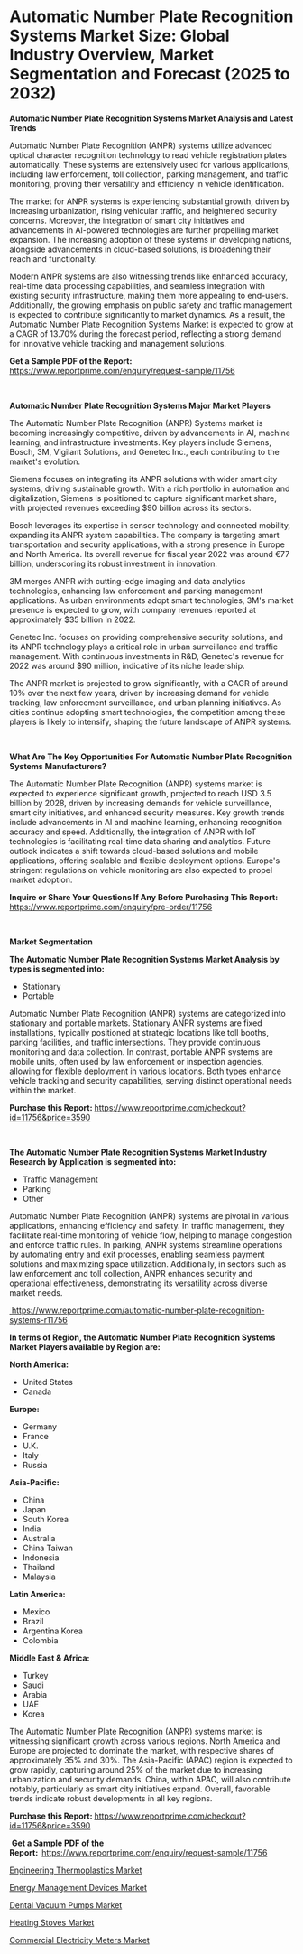 <p><h1>Automatic Number Plate Recognition Systems Market Size: Global Industry Overview, Market Segmentation and Forecast (2025 to 2032)</h1></p><p><strong>Automatic Number Plate Recognition Systems Market Analysis and Latest Trends</strong></p>
<p><p>Automatic Number Plate Recognition (ANPR) systems utilize advanced optical character recognition technology to read vehicle registration plates automatically. These systems are extensively used for various applications, including law enforcement, toll collection, parking management, and traffic monitoring, proving their versatility and efficiency in vehicle identification.</p><p>The market for ANPR systems is experiencing substantial growth, driven by increasing urbanization, rising vehicular traffic, and heightened security concerns. Moreover, the integration of smart city initiatives and advancements in AI-powered technologies are further propelling market expansion. The increasing adoption of these systems in developing nations, alongside advancements in cloud-based solutions, is broadening their reach and functionality.</p><p>Modern ANPR systems are also witnessing trends like enhanced accuracy, real-time data processing capabilities, and seamless integration with existing security infrastructure, making them more appealing to end-users. Additionally, the growing emphasis on public safety and traffic management is expected to contribute significantly to market dynamics. As a result, the Automatic Number Plate Recognition Systems Market is expected to grow at a CAGR of 13.70% during the forecast period, reflecting a strong demand for innovative vehicle tracking and management solutions.</p></p>
<p><strong>Get a Sample PDF of the Report:&nbsp;</strong> <a href="https://www.reportprime.com/enquiry/request-sample/11756?utm_campaign=3047&utm_medium=2&utm_source=Github&utm_content=ia&utm_term=17032025&utm_id=automatic-number-plate-recognition-systems">https://www.reportprime.com/enquiry/request-sample/11756</a></p>
<p>&nbsp;</p>
<p><strong>Automatic Number Plate Recognition Systems Major Market Players</strong></p>
<p><p>The Automatic Number Plate Recognition (ANPR) Systems market is becoming increasingly competitive, driven by advancements in AI, machine learning, and infrastructure investments. Key players include Siemens, Bosch, 3M, Vigilant Solutions, and Genetec Inc., each contributing to the market's evolution.</p><p>Siemens focuses on integrating its ANPR solutions with wider smart city systems, driving sustainable growth. With a rich portfolio in automation and digitalization, Siemens is positioned to capture significant market share, with projected revenues exceeding $90 billion across its sectors.</p><p>Bosch leverages its expertise in sensor technology and connected mobility, expanding its ANPR system capabilities. The company is targeting smart transportation and security applications, with a strong presence in Europe and North America. Its overall revenue for fiscal year 2022 was around €77 billion, underscoring its robust investment in innovation.</p><p>3M merges ANPR with cutting-edge imaging and data analytics technologies, enhancing law enforcement and parking management applications. As urban environments adopt smart technologies, 3M's market presence is expected to grow, with company revenues reported at approximately $35 billion in 2022.</p><p>Genetec Inc. focuses on providing comprehensive security solutions, and its ANPR technology plays a critical role in urban surveillance and traffic management. With continuous investments in R&D, Genetec's revenue for 2022 was around $90 million, indicative of its niche leadership.</p><p>The ANPR market is projected to grow significantly, with a CAGR of around 10% over the next few years, driven by increasing demand for vehicle tracking, law enforcement surveillance, and urban planning initiatives. As cities continue adopting smart technologies, the competition among these players is likely to intensify, shaping the future landscape of ANPR systems.</p></p>
<p>&nbsp;</p>
<p><strong>What Are The Key Opportunities For Automatic Number Plate Recognition Systems Manufacturers?</strong></p>
<p><p>The Automatic Number Plate Recognition (ANPR) systems market is expected to experience significant growth, projected to reach USD 3.5 billion by 2028, driven by increasing demands for vehicle surveillance, smart city initiatives, and enhanced security measures. Key growth trends include advancements in AI and machine learning, enhancing recognition accuracy and speed. Additionally, the integration of ANPR with IoT technologies is facilitating real-time data sharing and analytics. Future outlook indicates a shift towards cloud-based solutions and mobile applications, offering scalable and flexible deployment options. Europe's stringent regulations on vehicle monitoring are also expected to propel market adoption.</p></p>
<p><strong>Inquire or Share Your Questions If Any Before Purchasing This Report:</strong> <a href="https://www.reportprime.com/enquiry/pre-order/11756?utm_campaign=3047&utm_medium=2&utm_source=Github&utm_content=ia&utm_term=17032025&utm_id=automatic-number-plate-recognition-systems">https://www.reportprime.com/enquiry/pre-order/11756</a></p>
<p>&nbsp;</p>
<p><strong>Market Segmentation</strong></p>
<p><strong>The Automatic Number Plate Recognition Systems Market Analysis by types is segmented into:</strong></p>
<p><ul><li>Stationary</li><li>Portable</li></ul></p>
<p><p>Automatic Number Plate Recognition (ANPR) systems are categorized into stationary and portable markets. Stationary ANPR systems are fixed installations, typically positioned at strategic locations like toll booths, parking facilities, and traffic intersections. They provide continuous monitoring and data collection. In contrast, portable ANPR systems are mobile units, often used by law enforcement or inspection agencies, allowing for flexible deployment in various locations. Both types enhance vehicle tracking and security capabilities, serving distinct operational needs within the market.</p></p>
<p><strong>Purchase this Report:&nbsp;</strong><a href="https://www.reportprime.com/checkout?id=11756&price=3590&utm_campaign=3047&utm_medium=2&utm_source=Github&utm_content=ia&utm_term=17032025&utm_id=automatic-number-plate-recognition-systems">https://www.reportprime.com/checkout?id=11756&price=3590</a></p>
<p>&nbsp;</p>
<p><strong>The Automatic Number Plate Recognition Systems Market Industry Research by Application is segmented into:</strong></p>
<p><ul><li>Traffic Management</li><li>Parking</li><li>Other</li></ul></p>
<p><p>Automatic Number Plate Recognition (ANPR) systems are pivotal in various applications, enhancing efficiency and safety. In traffic management, they facilitate real-time monitoring of vehicle flow, helping to manage congestion and enforce traffic rules. In parking, ANPR systems streamline operations by automating entry and exit processes, enabling seamless payment solutions and maximizing space utilization. Additionally, in sectors such as law enforcement and toll collection, ANPR enhances security and operational effectiveness, demonstrating its versatility across diverse market needs.</p></p>
<p><a href="https://www.reportprime.com/automatic-number-plate-recognition-systems-r11756?utm_campaign=3047&utm_medium=2&utm_source=Github&utm_content=ia&utm_term=17032025&utm_id=automatic-number-plate-recognition-systems">&nbsp;https://www.reportprime.com/automatic-number-plate-recognition-systems-r11756</a></p>
<p><strong>In terms of Region, the Automatic Number Plate Recognition Systems Market Players available by Region are:</strong></p>
<p>
    <p> <strong> North America: </strong>
        <ul>
            <li>United States</li>
            <li>Canada</li>
        </ul>
        </p> 
    <p> <strong> Europe: </strong>
        <ul>
            <li>Germany</li>
            <li>France</li>
            <li>U.K.</li>
            <li>Italy</li>
            <li>Russia</li>
        </ul>
        </p> 
    <p> <strong> Asia-Pacific: </strong>
        <ul>
            <li>China</li>
            <li>Japan</li>
            <li>South Korea</li>
            <li>India</li>
            <li>Australia</li>
            <li>China Taiwan</li>
            <li>Indonesia</li>
            <li>Thailand</li>
            <li>Malaysia</li>
        </ul>
        </p> 
    <p> <strong> Latin America: </strong>
        <ul>
            <li>Mexico</li>
            <li>Brazil</li>
            <li>Argentina Korea</li>
            <li>Colombia</li>
        </ul>
        </p> 
    <p> <strong> Middle East & Africa: </strong>
        <ul>
            <li>Turkey</li>
            <li>Saudi</li>
            <li>Arabia</li>
            <li>UAE</li>
            <li>Korea</li>
        </ul>
    </p>
    </p>
<p><p>The Automatic Number Plate Recognition (ANPR) systems market is witnessing significant growth across various regions. North America and Europe are projected to dominate the market, with respective shares of approximately 35% and 30%. The Asia-Pacific (APAC) region is expected to grow rapidly, capturing around 25% of the market due to increasing urbanization and security demands. China, within APAC, will also contribute notably, particularly as smart city initiatives expand. Overall, favorable trends indicate robust developments in all key regions.</p></p>
<p><strong>Purchase this Report: </strong><a href="https://www.reportprime.com/checkout?id=11756&price=3590&utm_campaign=3047&utm_medium=2&utm_source=Github&utm_content=ia&utm_term=17032025&utm_id=automatic-number-plate-recognition-systems">https://www.reportprime.com/checkout?id=11756&price=3590</a></p>
<p>&nbsp;<strong>Get a Sample PDF of the Report:&nbsp;&nbsp;</strong><a href="https://www.reportprime.com/enquiry/request-sample/11756?utm_campaign=3047&utm_medium=2&utm_source=Github&utm_content=ia&utm_term=17032025&utm_id=automatic-number-plate-recognition-systems">https://www.reportprime.com/enquiry/request-sample/11756</a></p>
<p><strong></strong></p>
<p><p><a href="https://www.linkedin.com/pulse/insights-global-engineering-thermoplastics-market-forecasted-prqtc?utm_campaign=3047&utm_medium=2&utm_source=Github&utm_content=ia&utm_term=17032025&utm_id=automatic-number-plate-recognition-systems">Engineering Thermoplastics Market</a></p><p><a href="https://www.linkedin.com/pulse/in-depth-energy-management-devices-market-review-size-share-ne9he?utm_campaign=3047&utm_medium=2&utm_source=Github&utm_content=ia&utm_term=17032025&utm_id=automatic-number-plate-recognition-systems">Energy Management Devices Market</a></p><p><a href="https://www.linkedin.com/pulse/global-perspective-dental-vacuum-pumps-market-aforecastcagr-ly3ke?utm_campaign=3047&utm_medium=2&utm_source=Github&utm_content=ia&utm_term=17032025&utm_id=automatic-number-plate-recognition-systems">Dental Vacuum Pumps Market</a></p><p><a href="https://www.linkedin.com/pulse/growth-potential-heating-stoves-market-trend-analysis-forecasted-fcyde?utm_campaign=3047&utm_medium=2&utm_source=Github&utm_content=ia&utm_term=17032025&utm_id=automatic-number-plate-recognition-systems">Heating Stoves Market</a></p><p><a href="https://www.linkedin.com/pulse/commercial-electricity-meters-market-review-strategic-growth-vvq8e?utm_campaign=3047&utm_medium=2&utm_source=Github&utm_content=ia&utm_term=17032025&utm_id=automatic-number-plate-recognition-systems">Commercial Electricity Meters Market</a></p></p>